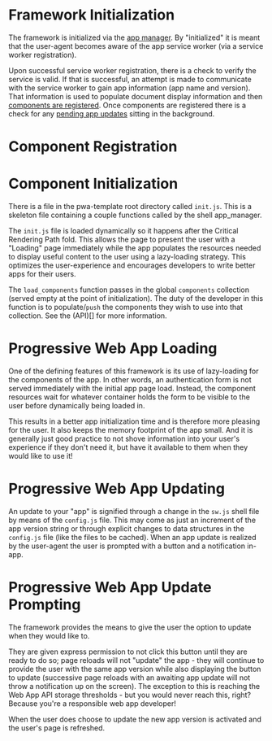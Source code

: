 # Framework Initialization

The framework is initialized via the [app manager](APP_SHELL.md#App_Manager). By "initialized" it is meant that the user-agent becomes aware of the app service worker (via a service worker registration).

Upon successful service worker registration, there is a check to verify the service is valid. If that is successful, an attempt is made to communicate with the service worker to gain app information (app name and version). That information is used to populate document display information and then [components are registered](WORKFLOW.md#Component_Registration). Once components are registered there is a check for any [pending app updates](WORKFLOW.md#Progressive_Web_App_Updating) sitting in the background.

# Component Registration

# Component Initialization

There is a file in the pwa-template root directory called `init.js`. This is a skeleton file containing a couple functions called by the shell app_manager.

The `init.js` file is loaded dynamically so it happens after the Critical Rendering Path fold. This allows the page to present the user with a "Loading" page immediately while the app populates the resources needed to display useful content to the user using a lazy-loading strategy. This optimizes the user-experience and encourages developers to write better apps for their users.

The `load_components` function passes in the global `components` collection (served empty at the point of initialization). The duty of the developer in this function is to populate/`push` the components they wish to use into that collection. See the (API)[] for more information.

# Progressive Web App Loading

One of the defining features of this framework is its use of lazy-loading for the components of the app. In other words, an authentication form is not served immediately with the initial app page load. Instead, the component resources wait for whatever container holds the form to be visible to the user before dynamically being loaded in.

This results in a better app initialization time and is therefore more pleasing for the user. It also keeps the memory footprint of the app small. And it is generally just good practice to not shove information into your user's experience if they don't need it, but have it available to them when they would like to use it!

# Progressive Web App Updating

An update to your "app" is signified through a change in the `sw.js` shell file by means of the `config.js` file. This may come as just an increment of the app version string or through explicit changes to data structures in the `config.js` file (like the files to be cached). When an app update is realized by the user-agent the user is prompted with a button and a notification in-app.

# Progressive Web App Update Prompting

The framework provides the means to give the user the option to update when they would like to.

They are given express permission to not click this button until they are ready to do so; page reloads will not "update" the app - they will continue to provide the user with the same app version while also displaying the button to update (successive page reloads with an awaiting app update will not throw a notification up on the screen). The exception to this is reaching the Web App API storage thresholds - but you would never reach this, right? Because you're a responsible web app developer!

When the user does choose to update the new app version is activated and the user's page is refreshed.
